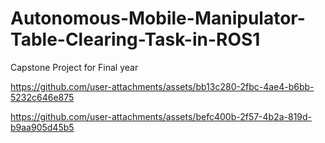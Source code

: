 # Autonomous-Mobile-Manipulator-Table-Clearing-Task-in-ROS1
Capstone Project for Final year


https://github.com/user-attachments/assets/bb13c280-2fbc-4ae4-b6bb-5232c646e875



https://github.com/user-attachments/assets/befc400b-2f57-4b2a-819d-b9aa905d45b5

